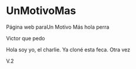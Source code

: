 ﻿# UnMotivoMas
Página web paraUn Motivo Más hola perra

Victor que pedo

Hola soy yo, el charlie. Ya cloné esta feca. 
Otra vez

V.2

